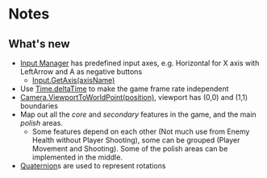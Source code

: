 # Notes
## What's new
- [Input Manager](https://docs.unity3d.com/Manual/class-InputManager.html) has predefined input axes, e.g. Horizontal for X axis with LeftArrow and A as negative buttons
  - [Input.GetAxis(axisName)](https://docs.unity3d.com/ScriptReference/Input.GetAxis.html)
- Use [Time.deltaTime](https://docs.unity3d.com/ScriptReference/Time-deltaTime.html) to make the game frame rate independent
- [Camera.ViewportToWorldPoint(position)](https://docs.unity3d.com/ScriptReference/Camera.ViewportToWorldPoint.html), viewport has (0,0) and (1,1) boundaries
- Map out all the _core_ and _secondary_ features in the game, and the main _polish_ areas.
  - Some features depend on each other (Not much use from Enemy Health without Player Shooting), some can be grouped (Player Movement and Shooting). Some of the polish areas can be implemented in the middle.
- [Quaternion](https://docs.unity3d.com/ScriptReference/Quaternion.html)s are used to represent rotations
